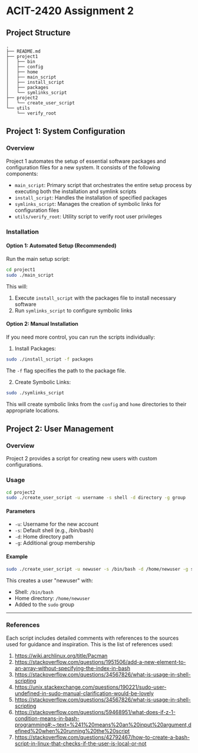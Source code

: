 # ACIT-2420 Assignment 2

## Project Structure
```
.
├── README.md
├── project1
│   ├── bin
│   ├── config
│   ├── home
│   ├── main_script
│   ├── install_script
│   ├── packages
│   └── symlinks_script
├── project2
│   └── create_user_script
└── utils
    └── verify_root
```

## Project 1: System Configuration

### Overview
Project 1 automates the setup of essential software packages and configuration files for a new system. It consists of the following components:

- `main_script`: Primary script that orchestrates the entire setup process by executing both the installation and symlink scripts
- `install_script`: Handles the installation of specified packages
- `symlinks_script`: Manages the creation of symbolic links for configuration files
- `utils/verify_root`: Utility script to verify root user privileges

### Installation

#### Option 1: Automated Setup (Recommended)
Run the main setup script:
```bash
cd project1
sudo ./main_script
```

This will:
1. Execute `install_script` with the packages file to install necessary software
2. Run `symlinks_script` to configure symbolic links

#### Option 2: Manual Installation
If you need more control, you can run the scripts individually:

1. Install Packages:
```bash
sudo ./install_script -f packages
```
The `-f` flag specifies the path to the package file.

2. Create Symbolic Links:
```bash
sudo ./symlinks_script
```
This will create symbolic links from the `config` and `home` directories to their appropriate locations.

## Project 2: User Management

### Overview
Project 2 provides a script for creating new users with custom configurations.

### Usage
```bash
cd project2
sudo ./create_user_script -u username -s shell -d directory -g group
```

#### Parameters
- `-u`: Username for the new account
- `-s`: Default shell (e.g., /bin/bash)
- `-d`: Home directory path
- `-g`: Additional group membership

#### Example
```bash
sudo ./create_user_script -u newuser -s /bin/bash -d /home/newuser -g sudo
```
This creates a user "newuser" with:
- Shell: `/bin/bash`
- Home directory: `/home/newuser`
- Added to the `sudo` group

---
### References
Each script includes detailed comments with references to the sources used for guidance and inspiration. This is the list of references used:
1. https://wiki.archlinux.org/title/Pacman
2. https://stackoverflow.com/questions/1951506/add-a-new-element-to-an-array-without-specifying-the-index-in-bash
3. https://stackoverflow.com/questions/34567826/what-is-usage-in-shell-scripting
4. https://unix.stackexchange.com/questions/190221/sudo-user-undefined-in-sudo-manual-clarification-would-be-lovely
5. https://stackoverflow.com/questions/34567826/what-is-usage-in-shell-scripting
6. https://stackoverflow.com/questions/59468951/what-does-if-z-1-condition-means-in-bash-programming#:~:text=%241%20means%20an%20input%20argument,defined%20when%20running%20the%20script
7. https://stackoverflow.com/questions/42792467/how-to-create-a-bash-script-in-linux-that-checks-if-the-user-is-local-or-not